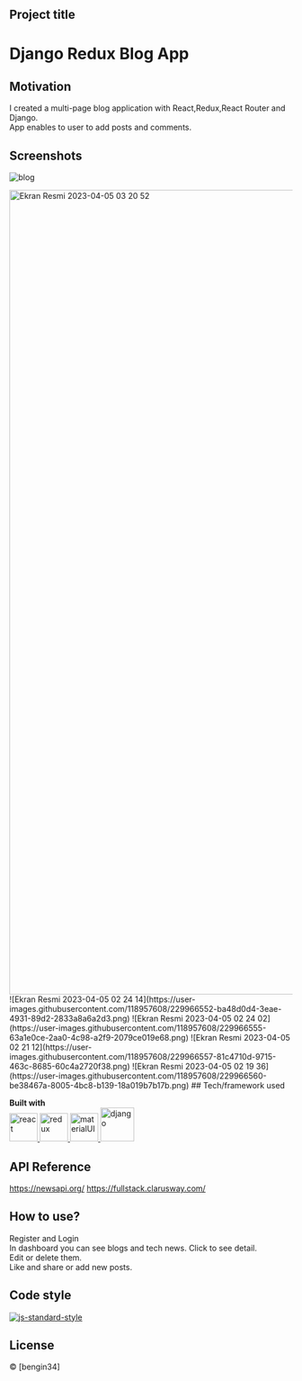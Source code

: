 ## Project title
# Django Redux Blog App

## Motivation
I created a multi-page blog application with React,Redux,React Router and Django.
<br>
App enables to user to add posts and comments.

## Screenshots
![blog](https://user-images.githubusercontent.com/118957608/229952610-c4412365-f92c-4c49-b4fc-cbd0418591f1.gif)

<img width="1430" alt="Ekran Resmi 2023-04-05 03 20 52" src="https://user-images.githubusercontent.com/118957608/229966534-c7e1dc29-6a8a-40b7-8a7a-bd6697dbb3dc.png">
![Ekran Resmi 2023-04-05 02 24 14](https://user-images.githubusercontent.com/118957608/229966552-ba48d0d4-3eae-4931-89d2-2833a8a6a2d3.png)
![Ekran Resmi 2023-04-05 02 24 02](https://user-images.githubusercontent.com/118957608/229966555-63a1e0ce-2aa0-4c98-a2f9-2079ce019e68.png)
![Ekran Resmi 2023-04-05 02 21 12](https://user-images.githubusercontent.com/118957608/229966557-81c4710d-9715-463c-8685-60c4a2720f38.png)
![Ekran Resmi 2023-04-05 02 19 36](https://user-images.githubusercontent.com/118957608/229966560-be38467a-8005-4bc8-b139-18a019b7b17b.png)
## Tech/framework used

<b>Built with</b> <br>
<a href="#" target="_blank"> <img src="https://cdn.icon-icons.com/icons2/2415/PNG/512/react_original_wordmark_logo_icon_146375.png" alt="react" width="50"/> </a> 
<a href="#" target="_blank"> <img src="https://user-images.githubusercontent.com/25181517/187896150-cc1dcb12-d490-445c-8e4d-1275cd2388d6.png" alt="redux" width="50"/> </a> 
<a href="#" target="_blank"> <img src="https://user-images.githubusercontent.com/25181517/189716630-fe6c084c-6c66-43af-aa49-64c8aea4a5c2.png" alt="materialUI" height="50"/> </a> 
<a href="#" target="_blank"> <img src="https://cdn.icon-icons.com/icons2/2415/PNG/512/django_plain_logo_icon_146558.png" alt="django" height="60"/> </a> 

## API Reference

https://newsapi.org/
https://fullstack.clarusway.com/

## How to use?
Register and Login<br>
In dashboard you can see blogs and tech news. Click to see detail.<br>
Edit or delete them.<br>
Like and share or add new posts.

## Code style
[![js-standard-style](https://img.shields.io/badge/code%20style-standard-brightgreen.svg?style=flat)](https://github.com/feross/standard)

## License
 © [bengin34]
 
